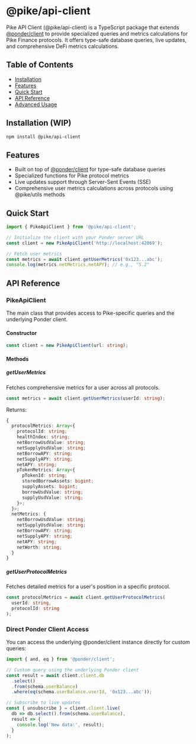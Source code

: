 # @pike/api-client

Pike API Client (@pike/api-client) is a TypeScript package that extends [@ponder/client](https://ponder-docs-git-kjs-live-ponder-sh.vercel.app/docs/query/client) to provide specialized queries and metrics calculations for Pike Finance protocols. It offers type-safe database queries, live updates, and comprehensive DeFi metrics calculations.

## Table of Contents

- [Installation](#installation)
- [Features](#features)
- [Quick Start](#quick-start)
- [API Reference](#api-reference)
- [Advanced Usage](#advanced-usage)

## Installation (WIP)

```bash
npm install @pike/api-client
```

## Features

- Built on top of [@ponder/client](https://ponder-docs-git-kjs-live-ponder-sh.vercel.app/docs/query/client) for type-safe database queries
- Specialized functions for Pike protocol metrics
- Live updates support through Server-Sent Events (SSE)
- Comprehensive user metrics calculations across protocols using @pike/utils methods

## Quick Start

```typescript
import { PikeApiClient } from '@pike/api-client';

// Initialize the client with your Ponder server URL
const client = new PikeApiClient('http://localhost:42069');

// Fetch user metrics
const metrics = await client.getUserMetrics('0x123...abc');
console.log(metrics.netMetrics.netAPY); // e.g., "5.2"
```

## API Reference

### PikeApiClient

The main class that provides access to Pike-specific queries and the underlying Ponder client.

#### Constructor

```typescript
const client = new PikeApiClient(url: string);
```

#### Methods

##### getUserMetrics

Fetches comprehensive metrics for a user across all protocols.

```typescript
const metrics = await client.getUserMetrics(userId: string);
```

Returns:

```typescript
{
  protocolMetrics: Array<{
    protocolId: string;
    healthIndex: string;
    netBorrowUsdValue: string;
    netSupplyUsdValue: string;
    netBorrowAPY: string;
    netSupplyAPY: string;
    netAPY: string;
    pTokenMetrics: Array<{
      pTokenId: string;
      storedBorrowAssets: bigint;
      supplyAssets: bigint;
      borrowUsdValue: string;
      supplyUsdValue: string;
    }>;
  }>;
  netMetrics: {
    netBorrowUsdValue: string;
    netSupplyUsdValue: string;
    netBorrowAPY: string;
    netSupplyAPY: string;
    netAPY: string;
    netWorth: string;
  }
}
```

##### getUserProtocolMetrics

Fetches detailed metrics for a user's position in a specific protocol.

```typescript
const protocolMetrics = await client.getUserProtocolMetrics(
  userId: string,
  protocolId: string
);
```

### Direct Ponder Client Access

You can access the underlying @ponder/client instance directly for custom queries:

```typescript
import { and, eq } from '@ponder/client';

// Custom query using the underlying Ponder client
const result = await client.client.db
  .select()
  .from(schema.userBalance)
  .where(eq(schema.userBalance.userId, '0x123...abc'));

// Subscribe to live updates
const { unsubscribe } = client.client.live(
  db => db.select().from(schema.userBalance),
  result => {
    console.log('New data:', result);
  }
);
```
